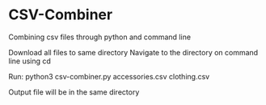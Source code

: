 # CSV-Combiner
Combining csv files through python and command line

Download all files to same directory
Navigate to the directory on command line using cd 

Run: python3 csv-combiner.py accessories.csv clothing.csv

Output file will be in the same directory
